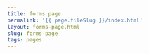 ```yaml
---
title: forms page
permalink: '{{ page.fileSlug }}/index.html'
layout: forms-page.html
slug: forms-page
tags: pages
---
```



